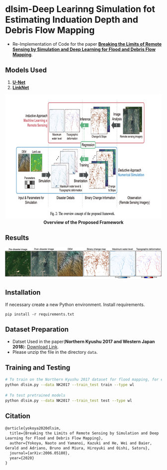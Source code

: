 # dlsim-Deep Learinng Simulation fot Estimating Induation Depth and Debris Flow Mapping 

- Re-Implementation of Code for the paper [**Breaking the Limits of Remote Sensing by Simulation and Deep Learning for Flood and Debris Flow Mapping**](https://arxiv.org/abs/2006.05180).


## Models Used
1. [**U-Net**](https://arxiv.org/abs/1505.04597)
2. [**LinkNet**](https://arxiv.org/abs/1707.03718)

<p align="center">
<img src="https://github.com/AdiNarendra98/AI-for-Environment/blob/main/Paper%20Re-Implementations/dlsim-Estimation%20of%20%20inundation%20depth%20(maximum%20water%20level)%20and%20debris-flow-induced%20topographic%20deformation/data/model%20overview.png " width="800" height="400"><br>
<b>Overview of the Proposed Framework</b><br>
</p>


## Results
![alt text](./data/dlsim_overview.png?raw=true)

## Installation
If necessary create a new Python environment.
Install requirements.
```
pip install -r requirements.txt
```


## Dataset Preparation
- Datset Used in the paper(**Northern Kyushu 2017 and Western Japan 2018**): [Download Link](https://drive.google.com/file/d/1G3TWcCaEzDAUcF_QpX50qA5WDq0O1sZv/view?usp=sharing). 
- Please unzip the file in the directory `data`.


## Training and Testing
```bash
# To train on the Northern Kyushu 2017 dataset for flood mapping, for example.
python dlsim.py --data NK2017 --train_test train --type wl

# To test pretrained models
python dlsim.py --data NK2017 --train_test test --type wl
```


## Citation
```
@article{yokoya2020dlsim,
  title={Breaking the Limits of Remote Sensing by Simulation and Deep Learning for Flood and Debris Flow Mapping},
  author={Yokoya, Naoto and Yamanoi, Kazuki and He, Wei and Baier, Gerald and Adriano, Bruno and Miura, Hiroyuki and Oishi, Satoru},
  journal={arXiv:2006.05180},
  year={2020}
}
```
